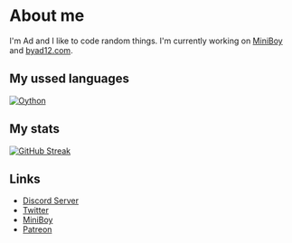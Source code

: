 # About me

I'm Ad and I like to code random things.
I'm currently working on [MiniBoy](https://miniboy.lol) and [byad12.com](https://y.byad12.com).

## My ussed languages
[![Oython]([ImageLink](https://www.python.org/static/img/python-logo@2x.png))](https://python.org)

## My stats
[![GitHub Streak](https://streak-stats.demolab.com?user=byad12&theme=dark&date_format=j%20M%5B%20Y%5D)](https://git.io/streak-stats)

## Links

* [Discord Server](https://discord.gg/gG3DnUfj6E)
* [Twitter](https://twitter.com/MiniBoy_Bot)
* [MiniBoy](https://dsc.gg/miniboy)
* [Patreon](https://www.patreon.com/MiniBoy)




